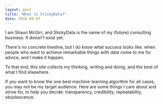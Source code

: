 ```yaml
---
layout: post
title: "What is StickyData?"
date: 2016-09-07
---
```


I am Shaun McGirr, and StickyData is the name of my (future) consulting business. It doesn't exist yet.

There's no concrete timeline, but I do know what success looks like: when people who want to achieve remarkable things with data come to me for advice, and I make it happen.

To that end, this site collects my thinking, writing and doing, and the best of what I find elsewhere.

If you want to know the one best machine-learning algorithm for all cases, you may not be my target audience. Here are some things I care about and strive for, to help you decide: transparency, credibility, repeatability, obsolescence.
